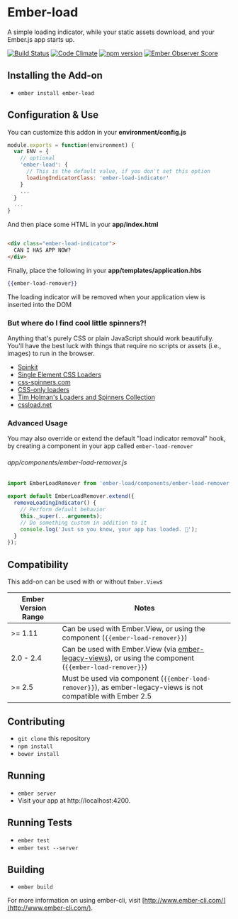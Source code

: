 # Ember-load

A simple loading indicator, while your static assets download, and your Ember.js app starts up.

[![Build Status](https://travis-ci.org/mike-north/ember-load.svg?branch=master)](https://travis-ci.org/mike-north/ember-load)
[![Code Climate](https://codeclimate.com/github/mike-north/ember-load/badges/gpa.svg)](https://codeclimate.com/github/mike-north/ember-load)
[![npm version](https://badge.fury.io/js/ember-load.svg)](http://badge.fury.io/js/ember-load)
[![Ember Observer Score](http://emberobserver.com/badges/ember-load.svg)](http://emberobserver.com/addons/ember-load)

## Installing the Add-on

* `ember install ember-load`

## Configuration & Use

You can customize this addon in your **environment/config.js**

```js
module.exports = function(environment) {
  var ENV = {
    // optional
    'ember-load': {
      // This is the default value, if you don't set this option
      loadingIndicatorClass: 'ember-load-indicator'
    }
    ...
  }
  ...
}  
```

And then place some HTML in your **app/index.html**

```html

<div class="ember-load-indicator">
  CAN I HAS APP NOW?
</div>
```

Finally, place the following in your **app/templates/application.hbs**

```hbs
{{ember-load-remover}}
```

The loading indicator will be removed when your application view is inserted into the DOM

### But where do I find cool little spinners?!

Anything that's purely CSS or plain JavaScript should work beautifully. You'll have the best luck with things that require no scripts or assets (i.e., images) to run in the browser.

* [Spinkit](http://tobiasahlin.com/spinkit/)
* [Single Element CSS Loaders](http://projects.lukehaas.me/css-loaders/)
* [css-spinners.com](http://www.css-spinners.com/)
* [CSS-only loaders](http://blog.pexels.com/css-only-loaders/)
* [Tim Holman's Loaders and Spinners Collection](http://codepen.io/collection/HtAne/)
* [cssload.net](http://cssload.net/)


### Advanced Usage

You may also override or extend the default "load indicator removal" hook, by creating a component in your app called `ember-load-remover`

###### app/components/ember-load-remover.js
```js
import EmberLoadRemover from 'ember-load/components/ember-load-remover';

export default EmberLoadRemover.extend({
  removeLoadingIndicator() {
    // Perform default behavior
    this._super(...arguments);
    // Do something custom in addition to it
    console.log('Just so you know, your app has loaded. 🚀');
  }
});
```

## Compatibility
This add-on can be used with or without `Ember.View`s

| Ember Version Range | Notes |
|---------------------|-------|
| >= 1.11 | Can be used with Ember.View, or using the component (`{{ember-load-remover}}`) |
| 2.0 - 2.4 |  Can be used with Ember.View (via [ember-legacy-views](https://github.com/emberjs/ember-legacy-views)), or using the component (`{{ember-load-remover}}`) |
| >= 2.5 | Must be used via component (`{{ember-load-remover}}`), as ember-legacy-views is not compatible with Ember 2.5 |


## Contributing

* `git clone` this repository
* `npm install`
* `bower install`

## Running

* `ember server`
* Visit your app at http://localhost:4200.

## Running Tests

* `ember test`
* `ember test --server`

## Building

* `ember build`

For more information on using ember-cli, visit [http://www.ember-cli.com/](http://www.ember-cli.com/).
